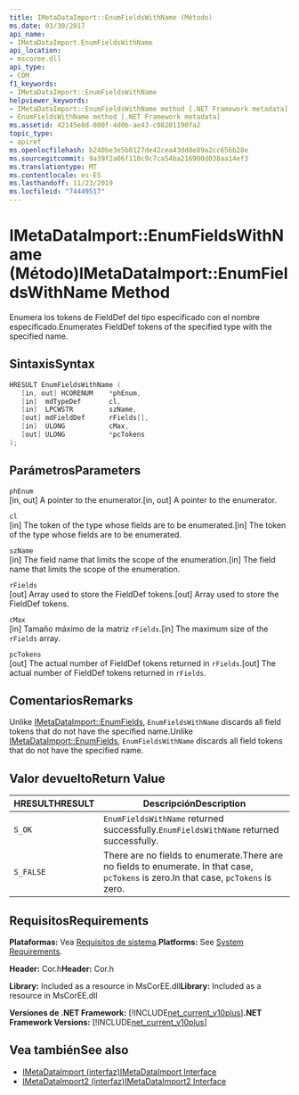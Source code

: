 ```yaml
---
title: IMetaDataImport::EnumFieldsWithName (Método)
ms.date: 03/30/2017
api_name:
- IMetaDataImport.EnumFieldsWithName
api_location:
- mscoree.dll
api_type:
- COM
f1_keywords:
- IMetaDataImport::EnumFieldsWithName
helpviewer_keywords:
- IMetaDataImport::EnumFieldsWithName method [.NET Framework metadata]
- EnumFieldsWithName method [.NET Framework metadata]
ms.assetid: 42145e8d-000f-4d0b-ae43-c08201190fa2
topic_type:
- apiref
ms.openlocfilehash: b240be3e5b0127de42cea43dd8e89a2cc656b28e
ms.sourcegitcommit: 9a39f2a06f110c9c7ca54ba216900d038aa14ef3
ms.translationtype: MT
ms.contentlocale: es-ES
ms.lasthandoff: 11/23/2019
ms.locfileid: "74449517"
---
```

# <a name="imetadataimportenumfieldswithname-method"></a><span data-ttu-id="ecea4-102">IMetaDataImport::EnumFieldsWithName (Método)</span><span class="sxs-lookup"><span data-stu-id="ecea4-102">IMetaDataImport::EnumFieldsWithName Method</span></span>
<span data-ttu-id="ecea4-103">Enumera los tokens de FieldDef del tipo especificado con el nombre especificado.</span><span class="sxs-lookup"><span data-stu-id="ecea4-103">Enumerates FieldDef tokens of the specified type with the specified name.</span></span>  
  
## <a name="syntax"></a><span data-ttu-id="ecea4-104">Sintaxis</span><span class="sxs-lookup"><span data-stu-id="ecea4-104">Syntax</span></span>  
  
```cpp  
HRESULT EnumFieldsWithName (  
   [in, out] HCORENUM    *phEnum,   
   [in]  mdTypeDef       cl,   
   [in]  LPCWSTR         szName,   
   [out] mdFieldDef      rFields[],   
   [in]  ULONG           cMax,   
   [out] ULONG           *pcTokens   
);  
```  
  
## <a name="parameters"></a><span data-ttu-id="ecea4-105">Parámetros</span><span class="sxs-lookup"><span data-stu-id="ecea4-105">Parameters</span></span>  
 `phEnum`  
 <span data-ttu-id="ecea4-106">[in, out] A pointer to the enumerator.</span><span class="sxs-lookup"><span data-stu-id="ecea4-106">[in, out] A pointer to the enumerator.</span></span>  
  
 `cl`  
 <span data-ttu-id="ecea4-107">[in] The token of the type whose fields are to be enumerated.</span><span class="sxs-lookup"><span data-stu-id="ecea4-107">[in] The token of the type whose fields are to be enumerated.</span></span>  
  
 `szName`  
 <span data-ttu-id="ecea4-108">[in] The field name that limits the scope of the enumeration.</span><span class="sxs-lookup"><span data-stu-id="ecea4-108">[in] The field name that limits the scope of the enumeration.</span></span>  
  
 `rFields`  
 <span data-ttu-id="ecea4-109">[out] Array used to store the FieldDef tokens.</span><span class="sxs-lookup"><span data-stu-id="ecea4-109">[out] Array used to store the FieldDef tokens.</span></span>  
  
 `cMax`  
 <span data-ttu-id="ecea4-110">[in] Tamaño máximo de la matriz `rFields`.</span><span class="sxs-lookup"><span data-stu-id="ecea4-110">[in] The maximum size of the `rFields` array.</span></span>  
  
 `pcTokens`  
 <span data-ttu-id="ecea4-111">[out] The actual number of FieldDef tokens returned in `rFields`.</span><span class="sxs-lookup"><span data-stu-id="ecea4-111">[out] The actual number of FieldDef tokens returned in `rFields`.</span></span>  
  
## <a name="remarks"></a><span data-ttu-id="ecea4-112">Comentarios</span><span class="sxs-lookup"><span data-stu-id="ecea4-112">Remarks</span></span>  
 <span data-ttu-id="ecea4-113">Unlike [IMetaDataImport::EnumFields](../../../../docs/framework/unmanaged-api/metadata/imetadataimport-enumfields-method.md), `EnumFieldsWithName` discards all field tokens that do not have the specified name.</span><span class="sxs-lookup"><span data-stu-id="ecea4-113">Unlike [IMetaDataImport::EnumFields](../../../../docs/framework/unmanaged-api/metadata/imetadataimport-enumfields-method.md), `EnumFieldsWithName` discards all field tokens that do not have the specified name.</span></span>  
  
## <a name="return-value"></a><span data-ttu-id="ecea4-114">Valor devuelto</span><span class="sxs-lookup"><span data-stu-id="ecea4-114">Return Value</span></span>  
  
|<span data-ttu-id="ecea4-115">HRESULT</span><span class="sxs-lookup"><span data-stu-id="ecea4-115">HRESULT</span></span>|<span data-ttu-id="ecea4-116">Descripción</span><span class="sxs-lookup"><span data-stu-id="ecea4-116">Description</span></span>|  
|-------------|-----------------|  
|`S_OK`|<span data-ttu-id="ecea4-117">`EnumFieldsWithName` returned successfully.</span><span class="sxs-lookup"><span data-stu-id="ecea4-117">`EnumFieldsWithName` returned successfully.</span></span>|  
|`S_FALSE`|<span data-ttu-id="ecea4-118">There are no fields to enumerate.</span><span class="sxs-lookup"><span data-stu-id="ecea4-118">There are no fields to enumerate.</span></span> <span data-ttu-id="ecea4-119">In that case, `pcTokens` is zero.</span><span class="sxs-lookup"><span data-stu-id="ecea4-119">In that case, `pcTokens` is zero.</span></span>|  
  
## <a name="requirements"></a><span data-ttu-id="ecea4-120">Requisitos</span><span class="sxs-lookup"><span data-stu-id="ecea4-120">Requirements</span></span>  
 <span data-ttu-id="ecea4-121">**Plataformas:** Vea [Requisitos de sistema](../../../../docs/framework/get-started/system-requirements.md).</span><span class="sxs-lookup"><span data-stu-id="ecea4-121">**Platforms:** See [System Requirements](../../../../docs/framework/get-started/system-requirements.md).</span></span>  
  
 <span data-ttu-id="ecea4-122">**Header:** Cor.h</span><span class="sxs-lookup"><span data-stu-id="ecea4-122">**Header:** Cor.h</span></span>  
  
 <span data-ttu-id="ecea4-123">**Library:** Included as a resource in MsCorEE.dll</span><span class="sxs-lookup"><span data-stu-id="ecea4-123">**Library:** Included as a resource in MsCorEE.dll</span></span>  
  
 <span data-ttu-id="ecea4-124">**Versiones de .NET Framework:** [!INCLUDE[net_current_v10plus](../../../../includes/net-current-v10plus-md.md)]</span><span class="sxs-lookup"><span data-stu-id="ecea4-124">**.NET Framework Versions:** [!INCLUDE[net_current_v10plus](../../../../includes/net-current-v10plus-md.md)]</span></span>  
  
## <a name="see-also"></a><span data-ttu-id="ecea4-125">Vea también</span><span class="sxs-lookup"><span data-stu-id="ecea4-125">See also</span></span>

- [<span data-ttu-id="ecea4-126">IMetaDataImport (interfaz)</span><span class="sxs-lookup"><span data-stu-id="ecea4-126">IMetaDataImport Interface</span></span>](../../../../docs/framework/unmanaged-api/metadata/imetadataimport-interface.md)
- [<span data-ttu-id="ecea4-127">IMetaDataImport2 (interfaz)</span><span class="sxs-lookup"><span data-stu-id="ecea4-127">IMetaDataImport2 Interface</span></span>](../../../../docs/framework/unmanaged-api/metadata/imetadataimport2-interface.md)
